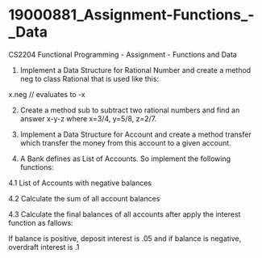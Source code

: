 # 19000881_Assignment-Functions_-_Data
CS2204 Functional Programming - Assignment - Functions and Data

1. Implement a Data Structure for Rational Number and create a method neg to class Rational that is used like this:

x.neg // evaluates to -x

2. Create a method sub to subtract two rational numbers and find an answer  x-y-z where x=3/4, y=5/8, z=2/7.

3. Implement a Data Structure for Account and create a method transfer which transfer the money from this account to a given account.

4.  A Bank defines as List of Accounts. So implement the following functions:

4.1 List of Accounts with negative balances

4.2 Calculate the sum of all account balances

4.3 Calculate the final balances of all accounts after apply the interest function as fallows: 

If balance is positive, deposit interest is .05  and if balance is negative, overdraft interest is .1
